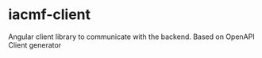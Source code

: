 # iacmf-client
Angular client library to communicate with the backend. Based on OpenAPI Client generator
